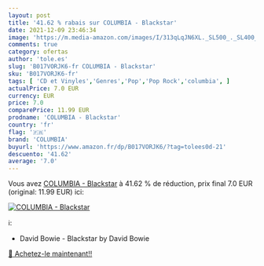 ```yaml
---
layout: post
title: '41.62 % rabais sur COLUMBIA - Blackstar'
date: 2021-12-09 23:46:34
image: 'https://m.media-amazon.com/images/I/313qLqJN6XL._SL500_._SL400_.jpg'
comments: true
category: ofertas
author: 'tole.es'
slug: 'B017VORJK6-fr COLUMBIA - Blackstar'
sku: 'B017VORJK6-fr'
tags: [ 'CD et Vinyles','Genres','Pop','Pop Rock','columbia', ]
actualPrice: 7.0 EUR
currency: EUR
price: 7.0
comparePrice: 11.99 EUR
prodname: 'COLUMBIA - Blackstar'
country: 'fr'
flag: '🇫🇷'
brand: 'COLUMBIA'
buyurl: 'https://www.amazon.fr/dp/B017VORJK6/?tag=tolees0d-21'
descuento: '41.62'
average: '7.0'
---
```


Vous avez [COLUMBIA - Blackstar](https://www.amazon.fr/dp/B017VORJK6/?tag=tolees0d-21)  à  41.62 % de réduction, prix final  7.0 EUR (original: 11.99 EUR) ici:

[![COLUMBIA - Blackstar](https://m.media-amazon.com/images/I/313qLqJN6XL._SL500_._SL400_.jpg)](https://www.amazon.fr/dp/B017VORJK6/?tag=tolees0d-21)

ℹ️:

- David Bowie - Blackstar by David Bowie

[🛒 Achetez-le maintenant!!](https://www.amazon.fr/dp/B017VORJK6/?tag=tolees0d-21)
